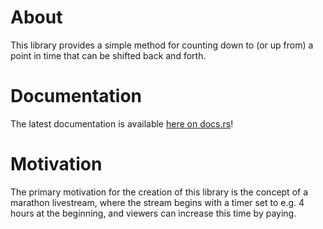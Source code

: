 # About
This library provides a simple method for counting down to (or up from) a point in time that can be shifted back and forth.  

# Documentation
The latest documentation is available [here on docs.rs](https://docs.rs/countrs)!

# Motivation
The primary motivation for the creation of this library is the concept of a marathon livestream, where the stream begins with a timer set to e.g. 4 hours at the beginning, and viewers can increase this time by paying.
